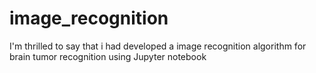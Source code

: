 # image_recognition
I'm thrilled to say that i had developed  a image recognition algorithm for brain tumor recognition using Jupyter notebook
